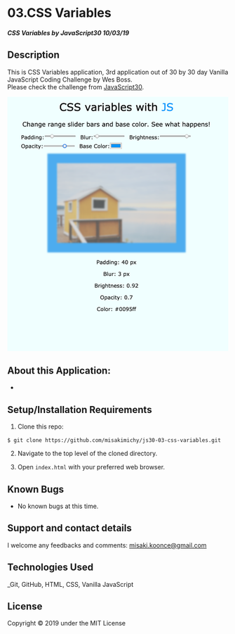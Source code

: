 # 03.CSS Variables

#### _CSS Variables by JavaScript30 10/03/19_

## Description
This is CSS Variables application, 3rd application out of 30 by 30 day Vanilla JavaScript Coding Challenge by Wes Boss.<br>
Please check the challenge from [JavaScript30](http://wesbos.com/javascript30/).

![Screenshot of the app](img/screenshot.png)


## About this Application:
- 


## Setup/Installation Requirements

1. Clone this repo:
```
$ git clone https://github.com/misakimichy/js30-03-css-variables.git
```

2. Navigate to the top level of the cloned directory.

3. Open `index.html` with your preferred web browser.

## Known Bugs
* No known bugs at this time.

## Support and contact details
 I welcome any feedbacks and comments: misaki.koonce@gmail.com

## Technologies Used
_Git, GitHub, HTML, CSS, Vanilla JavaScript

## License
Copyright © 2019 under the MIT License
